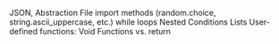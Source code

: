 JSON, 
Abstraction
File import
methods (random.choice, string.ascii_uppercase, etc.)
while loops
Nested Conditions
Lists
User-defined functions: Void Functions vs. return